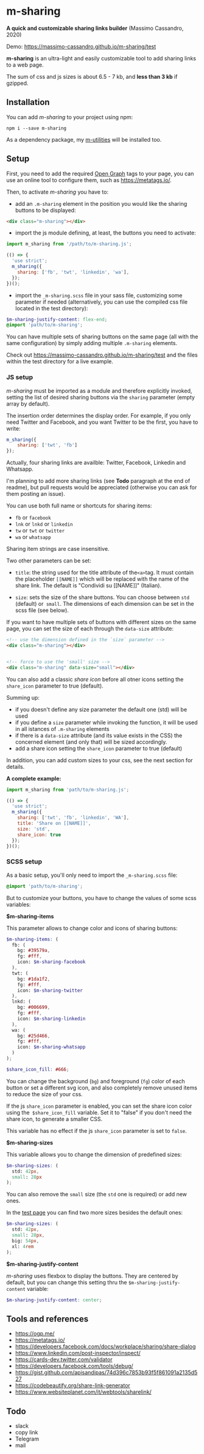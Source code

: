 # m-sharing

**A quick and customizable sharing links builder** 
(Massimo Cassandro, 2020)

Demo: <https://massimo-cassandro.github.io/m-sharing/test>

**m-sharing** is an ultra-light and easily customizable tool to add sharing links to a web page.

The sum of css and js sizes is about 6.5 - 7 kb, and **less than 3 kb** if gzipped.

## Installation

You can add *m-sharing* to your project using npm:

```shell
npm i --save m-sharing
```

As a dependency package, my [m-utilities](https://github.com/massimo-cassandro/m-utilities) will be installed too.

## Setup

First, you need to add the required [Open Graph](https://ogp.me/) tags to your page, you can use an online tool to configure them, such as <https://metatags.io/>.


Then, to activate *m-sharing* you have to:

* add an `.m-sharing` element in the position you would like the sharing buttons to be displayed:

```html
<div class="m-sharing"></div>
```

* import the js module defining, at least, the buttons you need to activate:

```js
import m_sharing from '/path/to/m-sharing.js';

(() => {
  'use strict';
  m_sharing({
    sharing: ['fb', 'twt', 'linkedin', 'wa'],
  });
})();
```

* import the `_m-sharing.scss` file in your sass file, customizing some parameter if needed (alternatively, you can use the compiled css file located in the test directory):

```scss
$m-sharing-justify-content: flex-end;
@import 'path/to/m-sharing';
```

You can have multiple sets of sharing buttons on the same page (all with the same configuration) by simply adding multiple `.m-sharing` elements.

Check out <https://massimo-cassandro.github.io/m-sharing/test> and the files within the test directory for a live example.


### JS setup

*m-sharing* must be imported as a module and therefore explicitly invoked, setting the list of desired sharing buttons via the `sharing` parameter (empty array by default).

The insertion order determines the display order. For example, if you only need Twitter and Facebook, and you want Twitter to be the first, you have to write:

```js
m_sharing({
    sharing: ['twt', 'fb']
});
```

Actually, four sharing links are availble: Twitter, Facebook, Linkedin and Whatsapp. 

I'm planning to add more sharing links (see **Todo** paragraph at the end of readme), but pull requests would be appreciated (otherwise you can ask for them posting an issue).

You can use both full name or shortcuts for sharing items:

* `fb` or `facebook`
* `lnk` or `lnkd` or `linkedin`
* `tw` or `twt` or `twitter`
* `wa` or `whatsapp`

Sharing item strings are case insensitive.

Two other parameters can be set:

* `title`: the string used for the title attribute of the` <a> `tag. It must contain the placeholder `[[NAME]]` which will be replaced with the name of the share link. The default is "Condividi su [[NAME]]" (Italian).

* `size`: sets the size of the share buttons. You can choose between `std` (default) or` small`. The dimensions of each dimension can be set in the scss file (see below).

If you want to have multiple sets of buttons with different sizes on the same page, you can set the size of each through the `data-size` attribute:

```html
<!-- use the dimension defined in the `size` parameter -->
<div class="m-sharing"></div> 


<!-- force to use the 'small' size -->
<div class="m-sharing" data-size="small"></div> 
```

You can also add a classic *share icon* before all otner icons setting the `share_icon` parameter to true (default).

Summing up:

* if you doesn't define any size parameter the default one (std) will be used
* if you define a `size` parameter while invoking the function, it will be used in all istances of `.m-sharing` elements
* if there is a `data-size` attribute (and its value exists in the CSS) the concerned element (and only that) will be sized accordingly.
* add a share icon setting the `share_icon` parameter to true (default)

In addition, you can add custom sizes to your css, see the next section for details.


**A complete example:**

```js
import m_sharing from 'path/to/m-sharing.js';

(() => {
  'use strict';
  m_sharing({
    sharing: ['twt', 'fb', 'linkedin', 'WA'],
    title: 'Share on [[NAME]]',
    size: 'std',
    share_icon: true
  });
})();
```

### SCSS setup

As a basic setup, you'll only need to import the `_m-sharing.scss` file:

```scss
@import 'path/to/m-sharing';
```

But to customize your buttons, you have to change the values of some scss variables:

**$m-sharing-items**

This parameter allows to change color and icons of sharing buttons:

```scss
$m-sharing-items: (
  fb: (
    bg: #39579a,
    fg: #fff,
    icon: $m-sharing-facebook
  ),
  twt: (
    bg: #1da1f2,
    fg: #fff,
    icon: $m-sharing-twitter
  ),
  lnkd: (
    bg: #006699,
    fg: #fff,
    icon: $m-sharing-linkedin
  ),
  wa: (
    bg: #25d466,
    fg: #fff,
    icon: $m-sharing-whatsapp
  )
);

$share_icon_fill: #666;

```

You can change the background (`bg`) and foreground (`fg`) color of each button or set a different svg icon, and also completely remove unused items to reduce the size of your css.

If the js `share_icon` parameter is enabled, you can set the share icon color using the` $share_icon_fill` variable. Set it to "false" if you don't need the share icon, to generate a smaller CSS.

This variable has no effect if the js `share_icon` parameter is set to `false`.

**$m-sharing-sizes**

This variable allows you to change the dimension of predefined sizes:

```scss
$m-sharing-sizes: (
  std: 42px,
  small: 28px
);
```

You can also remove the `small` size (the `std` one is required) or add new ones.

In the [test page](https://massimo-cassandro.github.io/m-sharing/test) you can find two more sizes besides the default ones:

```scss
$m-sharing-sizes: (
  std: 42px,
  small: 28px,
  big: 54px,
  xl: 4rem
);
```

**$m-sharing-justify-content**

*m-sharing* uses flexbox to display the buttons. They are centered by default, but you can change this setting thru the `$m-sharing-justify-content` variable:

```scss
$m-sharing-justify-content: center;
```


## Tools and references

* <https://ogp.me/>
* <https://metatags.io/>
* <https://developers.facebook.com/docs/workplace/sharing/share-dialog>
* <https://www.linkedin.com/post-inspector/inspect/>
* <https://cards-dev.twitter.com/validator>
* <https://developers.facebook.com/tools/debug/>
* <https://gist.github.com/apisandipas/74d396c7853b93f5f861091a2135d527>
* <https://codebeautify.org/share-link-generator>
* <https://www.websiteplanet.com/it/webtools/sharelink/>


## Todo
* slack
* copy link
* Telegram
* mail
